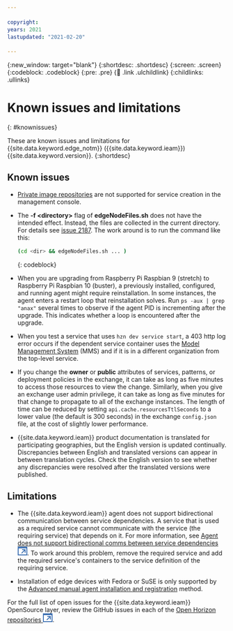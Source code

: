 ```yaml
---

copyright:
years: 2021
lastupdated: "2021-02-20"

---
```


{:new_window: target="blank"}
{:shortdesc: .shortdesc}
{:screen: .screen}
{:codeblock: .codeblock}
{:pre: .pre}
{:child: .link .ulchildlink}
{:childlinks: .ullinks}

# Known issues and limitations  
{: #knownissues}

These are known issues and limitations for {{site.data.keyword.edge_notm}} ({{site.data.keyword.ieam}}) {{site.data.keyword.version}}.
{:shortdesc}

## Known issues

* [Private image repositories](../developing/container_registry.md) are not supported for service creation in the management console.

* The **-f &lt;directory&gt;** flag of **edgeNodeFiles.sh** does not have the intended effect. Instead, the files are collected in the current directory. For details see [issue 2187](https://github.com/open-horizon/anax/issues/2187). The work around is to run the command like this:

   ```bash
   (cd <dir> && edgeNodeFiles.sh ... )
   ```
   {: codeblock}

* When you are upgrading from Raspberry Pi Raspbian 9 (stretch) to Raspberry Pi Raspbian 10 (buster), a previously installed, configured, and running agent might require reinstallation. In some instances, the agent enters a restart loop that reinstallation solves. Run `ps -aux | grep "anax"` several times to observe if the agent PID is incrementing after the upgrade. This indicates whether a loop is encountered after the upgrade.

* When you test a service that uses `hzn dev service start`, a 403 http log error occurs if the dependent service container uses the [Model Management System](../developing/model_management_system.md) (MMS) and if it is in a different organization from the top-level service.

* If you change the **owner** or **public** attributes of services, patterns, or deployment policies in the exchange, it can take as long as five minutes to access those resources to view the change. Similarly, when you give an exchange user admin privilege, it can take as long as five minutes for that change to propagate to all of the exchange instances. The length of time can be reduced by setting `api.cache.resourcesTtlSeconds` to a lower value (the default is 300 seconds) in the exchange `config.json` file, at the cost of slightly lower performance.

* {{site.data.keyword.ieam}} product documentation is translated for participating geographies, but the English version is updated continually. Discrepancies between English and translated versions can appear in between translation cycles. Check the English version to see whether any discrepancies were resolved after the translated versions were published.

## Limitations

* The {{site.data.keyword.ieam}} agent does not support bidirectional communication between service dependencies. A service that is used as a required service cannot communicate with the service (the requiring service) that depends on it. For more information, see [Agent does not support bidirectional comms between service dependencies ![Opens in a new tab](../images/icons/launch-glyph.svg "Opens in a new tab")](https://github.com/open-horizon/anax/issues/2095). To work around this problem, remove the required service and add the required service's containers to the service definition of the requiring service.

* Installation of edge devices with Fedora or SuSE is only supported by the [Advanced manual agent installation and registration](../installing/advanced_man_install.md) method.

For the full list of open issues for the {{site.data.keyword.ieam}} OpenSource layer, review the GitHub issues in each of the [Open Horizon repositories ![Opens in a new tab](../images/icons/launch-glyph.svg "Opens in a new tab")](https://github.com/open-horizon/).
